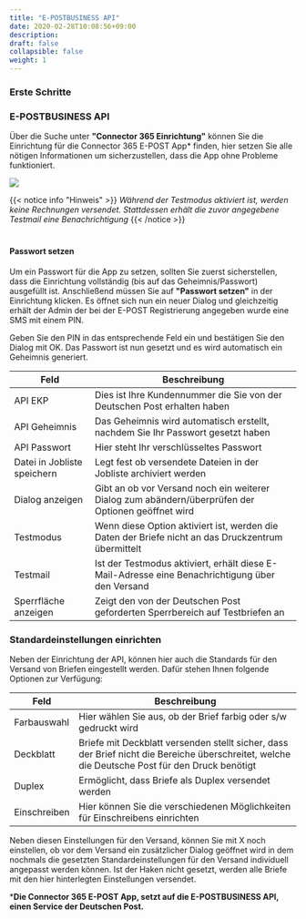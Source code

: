 ```yaml
---
title: "E-POSTBUSINESS API"
date: 2020-02-28T10:08:56+09:00
description: 
draft: false
collapsible: false
weight: 1
---
```

### Erste Schritte

### E-POSTBUSINESS API
Über die Suche unter **"Connector 365 Einrichtung"** können Sie die Einrichtung für die Connector 365 E-POST App* finden, hier setzen Sie alle nötigen Informationen um sicherzustellen, dass die App ohne Probleme funktioniert.

![](images/apps/eposteinrichtungde.PNG)

{{< notice info "Hinweis" >}}
 _Während der Testmodus aktiviert ist, werden keine Rechnungen versendet. Stattdessen erhält die zuvor angegebene Testmail eine Benachrichtigung_
{{< /notice >}}
#
#### Passwort setzen
Um ein Passwort für die App zu setzen, sollten Sie zuerst sicherstellen, dass die Einrichtung vollständig (bis auf das Geheimnis/Passwort) ausgefüllt ist. Anschließend müssen Sie auf **"Passwort setzen"** in der Einrichtung klicken. Es öffnet sich nun ein neuer Dialog und gleichzeitig erhält der Admin der bei der E-POST Registrierung angegeben wurde eine SMS mit einem PIN.

Geben Sie den PIN in das entsprechende Feld ein und bestätigen Sie den Dialog mit OK. Das Passwort ist nun gesetzt und es wird automatisch ein Geheimnis generiert.

| Feld                         | Beschreibung                                                                                       |
|------------------------------|----------------------------------------------------------------------------------------------------|
| API EKP                      | Dies ist Ihre Kundennummer die Sie von der Deutschen Post erhalten haben                           |
| API Geheimnis                | Das Geheimnis wird automatisch erstellt, nachdem Sie Ihr Passwort gesetzt haben                    |
| API Passwort                 | Hier steht Ihr verschlüsseltes Passwort                                                            |
| Datei in Jobliste speichern  | Legt fest ob versendete Dateien in der Jobliste archiviert werden                                  |
| Dialog anzeigen              | Gibt an ob vor Versand noch ein weiterer Dialog zum abändern/überprüfen der Optionen geöffnet wird |
| Testmodus                    | Wenn diese Option aktiviert ist, werden die Daten der Briefe nicht an das Druckzentrum übermittelt |
| Testmail                     | Ist der Testmodus aktiviert, erhält diese E-Mail-Adresse eine Benachrichtigung über den Versand    |
| Sperrfläche anzeigen         | Zeigt den von der Deutschen Post geforderten Sperrbereich auf Testbriefen an                       |

### Standardeinstellungen einrichten
Neben der Einrichtung der API, können hier auch die Standards für den Versand von Briefen eingestellt werden. Dafür stehen Ihnen folgende Optionen zur Verfügung:

| Feld         | Beschreibung                                                                                                                                   |
|--------------|------------------------------------------------------------------------------------------------------------------------------------------------|
| Farbauswahl  | Hier wählen Sie aus, ob der Brief farbig oder s/w gedruckt wird                                                                                |
| Deckblatt    | Briefe mit Deckblatt versenden stellt sicher, dass der Brief nicht die Bereiche überschreitet, welche die Deutsche Post für den Druck benötigt |
| Duplex       | Ermöglicht, dass Briefe als Duplex versendet werden                                                                                            |
| Einschreiben | Hier können Sie die verschiedenen Möglichkeiten für Einschreibens einrichten                                                                   |

Neben diesen Einstellungen für den Versand, können Sie mit X noch einstellen, ob vor dem Versand ein zusätzlicher Dialog geöffnet wird in dem nochmals die gesetzten Standardeinstellungen für den Versand individuell angepasst werden können. Ist der Haken nicht gesetzt, werden alle Briefe mit den hier hinterlegten Einstellungen versendet.


***Die Connector 365 E-POST App, setzt auf die E-POSTBUSINESS API, einen Service der Deutschen Post.**



